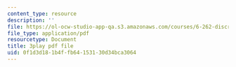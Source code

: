 ```yaml
---
content_type: resource
description: ''
file: https://ol-ocw-studio-app-qa.s3.amazonaws.com/courses/6-262-discrete-stochastic-processes-spring-2011/0f1d3d181b4ffb64153130d34bca3064_goT94BheP3E.pdf
file_type: application/pdf
resourcetype: Document
title: 3play pdf file
uid: 0f1d3d18-1b4f-fb64-1531-30d34bca3064
---
```

